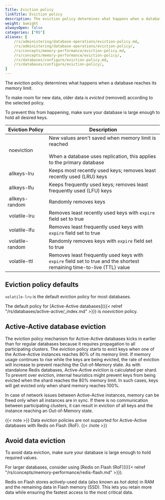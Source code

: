 ```yaml
---
Title: Eviction policy
linkTitle: Eviction policy
description: The eviction policy determines what happens when a database reaches its memory limit. 
weight: $weight
alwaysOpen: false
categories: ["RS"]
aliases: [
    /rs/administering/database-operations/eviction-policy.md,
    /rs/administering/database-operations/eviction-policy/,
    /rs/concepts/memory-performance/eviction-policy.md,
    /rs/concepts/memory-performance/eviction-policy/,
    /rs/databases/configure/eviction-policy.md,
    /rs/databases/configure/eviction-policy/,
]
---
```


The eviction policy determines what happens when a database reaches its memory limit.  

To make room for new data, older data is _evicted_ (removed) according to the selected policy.

To prevent this from happening, make sure your database is large enough to hold all desired keys.  

| **Eviction&nbsp;Policy** | **Description** |
|------------|-----------------|
|  noeviction | New values aren't saved when memory limit is reached<br/><br/>When a database uses replication, this applies to the primary database |
|  allkeys-lru | Keeps most recently used keys; removes least recently used (LRU) keys |
|  allkeys-lfu | Keeps frequently used keys; removes least frequently used (LFU) keys |
|  allkeys-random | Randomly removes keys |
|  volatile-lru | Removes least recently used keys with `expire` field set to true |
|  volatile-lfu | Removes least frequently used keys with `expire` field set to true |
|  volatile-random | Randomly removes keys with `expire` field set to true |
|  volatile-ttl | Removes least frequently used keys with `expire` field set to true and the shortest remaining time-to-live (TTL) value |

## Eviction policy defaults

`volatile-lru` is the default eviction policy for most databases.

The default policy for [Active-Active databases]({{< relref "/rs/databases/active-active/_index.md" >}}) is _noeviction_ policy.

## Active-Active database eviction
The eviction policy mechanism for Active-Active databases kicks in earlier than for regular databases because it requires propagation to all participating clusters. The eviction policy starts to evict keys when one of the Active-Active instances reaches 80% of its memory limit. If memory usage continues to rise while the keys are being evicted, the rate of eviction will increase to prevent reaching the Out-of-Memory state.
As with standalone Redis databases, Active-Active eviction is calculated per shard.
To prevent over eviction, internal heuristics might prevent keys from being evicted when the shard reaches the 80% memory limit.  In such cases, keys will get evicted only when shard memory reaches 100%.

In case of network issues between Active-Active instances, memory can be freed only when all instances are in sync. If there is no communication between participating clusters, it can result in eviction of all keys and the instance reaching an Out-of-Memory state.

{{< note >}}
Data eviction policies are not supported for Active-Active databases with Redis on Flash (RoF).
{{< /note >}}

## Avoid data eviction

To avoid data eviction, make sure your database is large enough to hold required values.  

For larger databases, consider using [Redis on Flash (RoF)]({{< relref "/rs/concepts/memory-performance/redis-flash.md" >}}).

Redis on Flash stores actively-used data (also known as _hot data_) in RAM and the remaining data in Flash memory (SSD).
This lets you retain more data while ensuring the fastest access to the most critical data.
